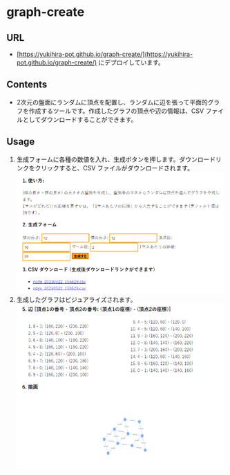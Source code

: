 # graph-create
## URL
- [https://yukihira-pot.github.io/graph-create/](https://yukihira-pot.github.io/graph-create/) にデプロイしています。

## Contents
- 2次元の盤面にランダムに頂点を配置し、ランダムに辺を張って平面的グラフを作成するツールです。作成したグラフの頂点や辺の情報は、CSV ファイルとしてダウンロードすることができます。

## Usage
1. 生成フォームに各種の数値を入れ、生成ボタンを押します。ダウンロードリンクをクリックすると、CSV ファイルがダウンロードされます。
![画像1](readme_images/graph_create_feature1.png)
2. 生成したグラフはビジュアライズされます。
![画像2](readme_images/graph_create_feature2.png)